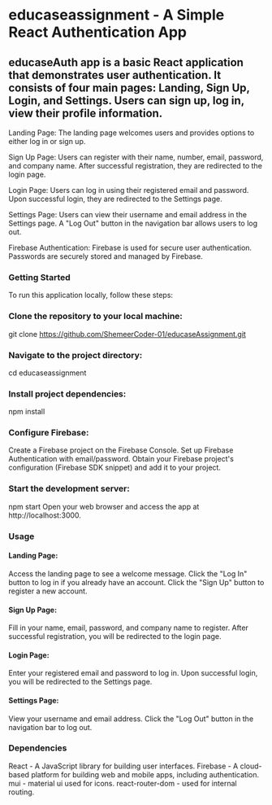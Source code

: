 # educaseassignment - A Simple React Authentication App
## educaseAuth app is a basic React application that demonstrates user authentication. It consists of four main pages: Landing, Sign Up, Login, and Settings. Users can sign up, log in, view their profile information.

Landing Page: The landing page welcomes users and provides options to either log in or sign up.

Sign Up Page: Users can register with their name, number, email, password, and company name. After successful registration, they are redirected to the login page.

Login Page: Users can log in using their registered email and password. Upon successful login, they are redirected to the Settings page.

Settings Page: Users can view their username and email address in the Settings page. A "Log Out" button in the navigation bar allows users to log out.

Firebase Authentication: Firebase is used for secure user authentication. Passwords are securely stored and managed by Firebase.

### Getting Started
To run this application locally, follow these steps:

### Clone the repository to your local machine:
git clone https://github.com/ShemeerCoder-01/educaseAssignment.git

### Navigate to the project directory:
cd educaseassignment

### Install project dependencies:
npm install

### Configure Firebase:

Create a Firebase project on the Firebase Console.
Set up Firebase Authentication with email/password.
Obtain your Firebase project's configuration (Firebase SDK snippet) and add it to your project.

### Start the development server:
npm start
Open your web browser and access the app at http://localhost:3000.

### Usage
#### Landing Page:
Access the landing page to see a welcome message.
Click the "Log In" button to log in if you already have an account.
Click the "Sign Up" button to register a new account.

#### Sign Up Page:
Fill in your name, email, password, and company name to register.
After successful registration, you will be redirected to the login page.

#### Login Page:
Enter your registered email and password to log in.
Upon successful login, you will be redirected to the Settings page.

#### Settings Page:
View your username and email address.
Click the "Log Out" button in the navigation bar to log out.

### Dependencies
React - A JavaScript library for building user interfaces.
Firebase - A cloud-based platform for building web and mobile apps, including authentication.
mui - material ui used for icons.
react-router-dom - used for internal routing.

